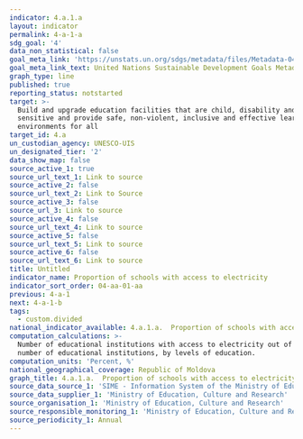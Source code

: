 ```yaml
---
indicator: 4.a.1.a
layout: indicator
permalink: 4-a-1-a
sdg_goal: '4'
data_non_statistical: false
goal_meta_link: 'https://unstats.un.org/sdgs/metadata/files/Metadata-04-0A-01.pdf'
goal_meta_link_text: United Nations Sustainable Development Goals Metadata (pdf 210kB)
graph_type: line
published: true
reporting_status: notstarted
target: >-
  Build and upgrade education facilities that are child, disability and gender
  sensitive and provide safe, non-violent, inclusive and effective learning
  environments for all
target_id: 4.a
un_custodian_agency: UNESCO-UIS
un_designated_tier: '2'
data_show_map: false
source_active_1: true
source_url_text_1: Link to source
source_active_2: false
source_url_text_2: Link to Source
source_active_3: false
source_url_3: Link to source
source_active_4: false
source_url_text_4: Link to source
source_active_5: false
source_url_text_5: Link to source
source_active_6: false
source_url_text_6: Link to source
title: Untitled
indicator_name: Proportion of schools with access to electricity
indicator_sort_order: 04-aa-01-aa
previous: 4-a-1
next: 4-a-1-b
tags:
  - custom.divided
national_indicator_available: 4.a.1.a.  Proportion of schools with access to electricity
computation_calculations: >-
  Number of educational institutions with access to electricity out of the total
  number of educational institutions, by levels of education.
computation_units: 'Percent, %'
national_geographical_coverage: Republic of Moldova
graph_title: 4.a.1.a.  Proportion of schools with access to electricity
source_data_source_1: 'SIME - Information System of the Ministry of Education, Culture and Research'
source_data_supplier_1: 'Ministry of Education, Culture and Research'
source_organisation_1: 'Ministry of Education, Culture and Research'
source_responsible_monitoring_1: 'Ministry of Education, Culture and Research'
source_periodicity_1: Annual
---
```

